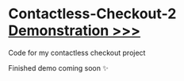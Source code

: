 # Contactless-Checkout-2 [Demonstration >>>](https://github.com/Dhivyno/Contactless-Checkout-2/blob/main/Demonstration.mp4)
Code for my contactless checkout project

Finished demo coming soon ✨
